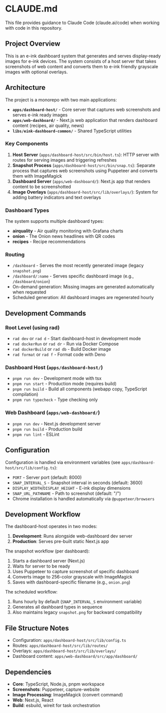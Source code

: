 # CLAUDE.md

This file provides guidance to Claude Code (claude.ai/code) when working with
code in this repository.

## Project Overview

This is an e-ink dashboard system that generates and serves display-ready images
for e-ink devices. The system consists of a host server that takes screenshots
of web content and converts them to e-ink friendly grayscale images with
optional overlays.

## Architecture

The project is a monorepo with two main applications:

- **`apps/dashboard-host/`** - Core server that captures web screenshots and
  serves e-ink ready images
- **`apps/web-dashboard/`** - Next.js web application that renders dashboard
  content (recipes, air quality, news)
- **`libs/eink-dashboard-common/`** - Shared TypeScript utilities

### Key Components

1. **Host Server** (`apps/dashboard-host/src/bin/host.ts`): HTTP server with
   routes for serving images and triggering refreshes
2. **Snapshot Process** (`apps/dashboard-host/src/bin/snap.ts`): Separate
   process that captures web screenshots using Puppeteer and converts them with
   ImageMagick
3. **Dashboard Server** (`apps/web-dashboard/`): Next.js app that renders
   content to be screenshotted
4. **Image Overlays** (`apps/dashboard-host/src/lib/overlays/`): System for
   adding battery indicators and text overlays

### Dashboard Types

The system supports multiple dashboard types:

- **airquality** - Air quality monitoring with Grafana charts
- **onion** - The Onion news headlines with QR codes
- **recipes** - Recipe recommendations

### Routing

- `/dashboard` - Serves the most recently generated image (legacy
  `snapshot.png`)
- `/dashboard/:name` - Serves specific dashboard image (e.g.,
  `/dashboard/onion`)
- On-demand generation: Missing images are generated automatically when
  requested
- Scheduled generation: All dashboard images are regenerated hourly

## Development Commands

### Root Level (using rad)

- `rad dev` or `rad d` - Start dashboard-host in development mode
- `rad dockerRun` or `rad dr` - Run via Docker Compose
- `rad dockerBuild` or `rad db` - Build Docker image
- `rad format` or `rad f` - Format code with Deno

### Dashboard Host (`apps/dashboard-host/`)

- `pnpm run dev` - Development mode with tsx
- `pnpm run start` - Production mode (requires build)
- `pnpm run build` - Build all components (webapp copy, TypeScript compilation)
- `pnpm run typecheck` - Type checking only

### Web Dashboard (`apps/web-dashboard/`)

- `pnpm run dev` - Next.js development server
- `pnpm run build` - Production build
- `pnpm run lint` - ESLint

## Configuration

Configuration is handled via environment variables (see
`apps/dashboard-host/src/lib/config.ts`):

- `PORT` - Server port (default: 8000)
- `SNAP_INTERVAL_S` - Snapshot interval in seconds (default: 3600)
- `DISPLAY_WIDTH`/`DISPLAY_HEIGHT` - E-ink display dimensions
- `SNAP_URL_PATHNAME` - Path to screenshot (default: "/")
- Chrome installation is handled automatically via `@puppeteer/browsers`

## Development Workflow

The dashboard-host operates in two modes:

1. **Development**: Runs alongside web-dashboard dev server
2. **Production**: Serves pre-built static Next.js app

The snapshot workflow (per dashboard):

1. Starts a dashboard server (Next.js)
2. Waits for server to be ready
3. Uses Puppeteer to capture screenshot of specific dashboard
4. Converts image to 256-color grayscale with ImageMagick
5. Saves with dashboard-specific filename (e.g., `onion.png`)

The scheduled workflow:

1. Runs hourly by default (`SNAP_INTERVAL_S` environment variable)
2. Generates all dashboard types in sequence
3. Also maintains legacy `snapshot.png` for backward compatibility

## File Structure Notes

- Configuration: `apps/dashboard-host/src/lib/config.ts`
- Routes: `apps/dashboard-host/src/lib/routes/`
- Overlays: `apps/dashboard-host/src/lib/overlays/`
- Dashboard content: `apps/web-dashboard/src/app/dashboard/`

## Dependencies

- **Core**: TypeScript, Node.js, pnpm workspace
- **Screenshots**: Puppeteer, capture-website
- **Image Processing**: ImageMagick (convert command)
- **Web**: Next.js, React
- **Build**: esbuild, wireit for task orchestration
